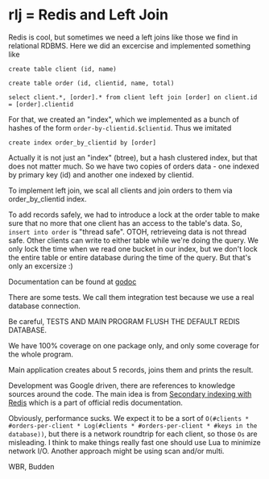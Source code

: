 # rlj = Redis and Left Join

Redis is cool, but sometimes we need a left joins like those we find in relational RDBMS. 
Here we did an excercise and implemented something like

```
create table client (id, name)

create table order (id, clientid, name, total)

select client.*, [order].* from client left join [order] on client.id = [order].clientid
```

For that, we created an "index", which we implemented as a bunch of hashes of the form
`order-by-clientid.$clientid`. Thus we imitated 

```
create index order_by_clientid by [order] 
```

Actually it is not just an "index" (btree), but a hash clustered index, but that does not matter much.
So we have two copies of orders data - one indexed by primary key (id) and another one indexed by clientid.

To implement left join, we scal all clients and join orders to them via order_by_clientid index.

To add records safely, we had to introduce a lock at the order table to make sure that no more that one
client has an access to the table's data. So, `insert into order` is "thread safe". OTOH, 
retrieveing data is not thread safe. Other clients can write to either table while we're doing the query. 
We only lock the time when we read one bucket in our index, but we don't lock the entire table or
entire database during the time of the query. But that's only an excersize :) 

Documentation can be found at [godoc](https://godoc.org/github.com/budden/rlj)

There are some tests. We call them integration test because we use a real database connection. 

Be careful, TESTS AND MAIN PROGRAM FLUSH THE DEFAULT REDIS DATABASE. 

We have 100% coverage on one package only, and only some coverage for the whole program.

Main application creates about 5 records, joins them and prints the result. 

Development was Google driven, there are references to knowledge sources around the code.
The main idea is from [Secondary indexing with Redis](https://redis.io/topics/indexes) which 
is a part of official redis documentation. 

Obviously, performance sucks. We expect it to be a sort of `O(#clients * #orders-per-client * Log(#clients * #orders-per-client * #keys in the database))`, 
but there is a network roundtrip for each client, so those `Os` are misleading. I think to make things really fast one should use Lua to 
minimize network I/O. Another approach might be using scan and/or multi.


WBR, Budden


